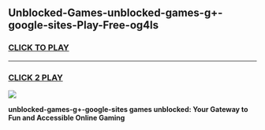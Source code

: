 
## Unblocked-Games-unblocked-games-g+-google-sites-Play-Free-og4ls
<h3>
<a href="https://premium76.site?title=unblocked-games-g+-google-sites&ref=18A1">CLICK TO PLAY</a></h3>
<hr>

<h3>
<a href="https://premium76.site?title=unblocked-games-g+-google-sites&ref=18A1">CLICK 2 PLAY</a>
  
</h3>

<a href="https://premium76.site?title=unblocked-games-g+-google-sites&ref=18A1"><img src="https://clearcache.store/games.png"></a>


**unblocked-games-g+-google-sites games unblocked: Your Gateway to Fun and Accessible Online Gaming**
